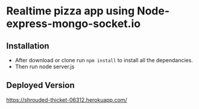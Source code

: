 # Realtime pizza app using Node-express-mongo-socket.io


## Installation 
- After download or clone run `npm install` to install all the dependancies.
- Then run node server.js



## Deployed Version
https://shrouded-thicket-06312.herokuapp.com/
